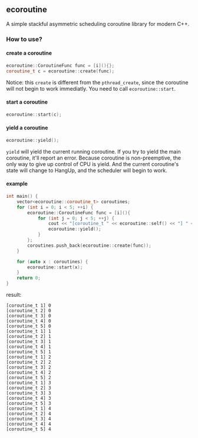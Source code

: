 ## ecoroutine

A simple stackful asymmetric scheduling coroutine library for modern C++.

### How to use?

#### create a coroutine
```C++
ecoroutine::CoroutineFunc func = [i](){};
coroutine_t c = ecoroutine::create(func);
```
Notice: this `create` is different from the `pthread_create`, since the coroutine will
not begin to work immediatly. You need to call `ecoroutine::start`.


#### start a coroutine
```C++
ecoroutine::start(c);
```

#### yield a coroutine
```C++
ecoroutine::yield();
```
`yield` will yield the current running coroutine. If you try to yield the main coroutine,
it'll report an error. Because coroutine is non-preemptive, the only way to give up control of CPU is
yield. And the current coroutine's state will change to HangUp, and the scheduler will begin
to work.


#### example

```C++
int main() {
    vector<ecoroutine::coroutine_t> coroutines;
    for (int i = 0; i < 5; ++i) {
        ecoroutine::CoroutineFunc func = [i](){
            for (int j = 0; j < 5; ++j) {
                cout << "[coroutine_t " << ecoroutine::self() << "] " << j << endl;
                ecoroutine::yield();
            }
        };
        coroutines.push_back(ecoroutine::create(func));
    }

    for (auto x : coroutines) {
        ecoroutine::start(x);
    }
    return 0;
}
```

result:
```
[coroutine_t 1] 0
[coroutine_t 2] 0
[coroutine_t 3] 0
[coroutine_t 4] 0
[coroutine_t 5] 0
[coroutine_t 1] 1
[coroutine_t 2] 1
[coroutine_t 3] 1
[coroutine_t 4] 1
[coroutine_t 5] 1
[coroutine_t 1] 2
[coroutine_t 2] 2
[coroutine_t 3] 2
[coroutine_t 4] 2
[coroutine_t 5] 2
[coroutine_t 1] 3
[coroutine_t 2] 3
[coroutine_t 3] 3
[coroutine_t 4] 3
[coroutine_t 5] 3
[coroutine_t 1] 4
[coroutine_t 2] 4
[coroutine_t 3] 4
[coroutine_t 4] 4
[coroutine_t 5] 4
```